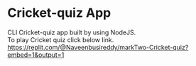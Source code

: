 # Cricket-quiz App
CLI Cricket-quiz app built by using NodeJS.<br>
To play Cricket quiz click below link. <br>
https://replit.com/@Naveenbusireddy/markTwo-Cricket-quiz?embed=1&output=1
